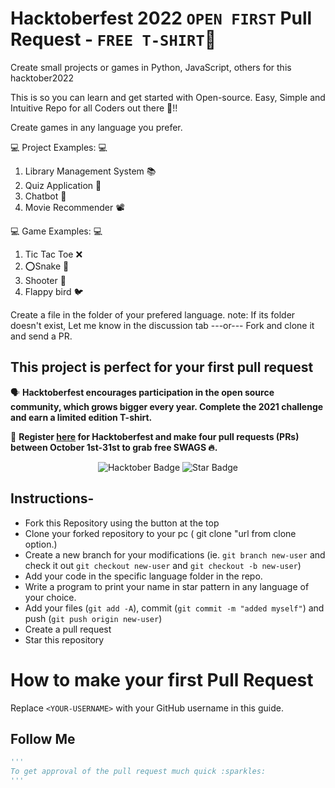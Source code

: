 # Hacktoberfest 2022 `OPEN FIRST` Pull Request - `FREE T-SHIRT`🎉
Create small projects or games in Python, JavaScript, others for this hacktober2022

This is so you can learn and get started with Open-source. Easy, Simple and Intuitive Repo for all Coders out there 🤩!!

Create games in any language you prefer.

:computer: Project Examples: :computer:
1. Library Management System :books:
2. Quiz Application :pencil:
3. Chatbot :brain:
4. Movie Recommender :film_projector:

:computer: Game Examples: :computer:
1. Tic Tac Toe ❌
2. ⭕Snake 🐍
3. Shooter 🔫
4. Flappy bird 🐦


Create a file in the folder of your prefered language.
note: If its folder doesn't exist, Let me know in the discussion tab
---or---
Fork and clone it and send a PR.

## This project is perfect for your first pull request

🗣 **Hacktoberfest encourages participation in the open source community, which grows bigger every year. Complete the 2021 challenge and earn a limited edition T-shirt.**

📢 **Register [here](https://hacktoberfest.digitalocean.com) for Hacktoberfest and make four pull requests (PRs) between October 1st-31st to grab free SWAGS 🔥.**

<div align="center">

<img src="https://img.shields.io/badge/hacktoberfest-2022-blueviolet" alt="Hacktober Badge"/>
 <img src="https://img.shields.io/static/v1?label=%F0%9F%8C%9F&message=If%20Useful&style=style=flat&color=BC4E99" alt="Star Badge"/>
</a>

</div>

## Instructions-

- Fork this Repository using the button at the top
- Clone your forked repository to your pc ( git clone "url from clone option.)
- Create a new branch for your modifications (ie. `git branch new-user` and check it out `git checkout new-user` and `git checkout -b new-user`)
- Add your code in the specific language folder in the repo.
- Write a program to print your name in star pattern in any language of your choice.
- Add your files (`git add -A`), commit (`git commit -m "added myself"`) and push (`git push origin new-user`)
- Create a pull request
- Star this repository

# How to make your first Pull Request

Replace `<YOUR-USERNAME>` with your GitHub username in this guide.



## Follow Me

```py
'''
To get approval of the pull request much quick :sparkles:
'''
```
